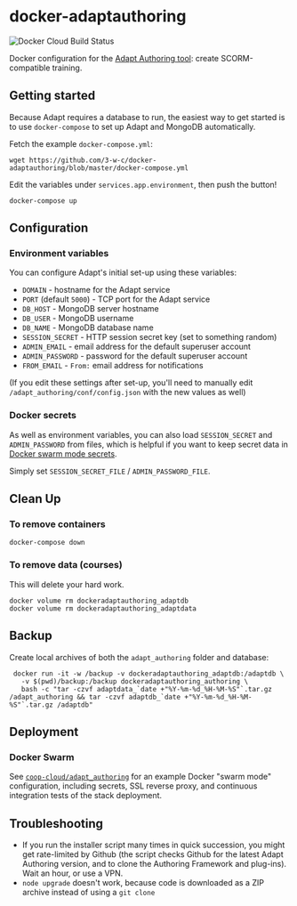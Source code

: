 # docker-adaptauthoring

![Docker Cloud Build Status](https://img.shields.io/docker/cloud/build/3wordchant/adaptauthoring)

Docker configuration for the [Adapt Authoring tool](https://github.com/adaptlearning/adapt_authoring): create SCORM-compatible training.

## Getting started

Because Adapt requires a database to run, the easiest way to get started is to use `docker-compose` to set up Adapt and MongoDB automatically.

Fetch the example `docker-compose.yml`:

    wget https://github.com/3-w-c/docker-adaptauthoring/blob/master/docker-compose.yml

Edit the variables under `services.app.environment`, then push the button!

    docker-compose up

## Configuration

### Environment variables

You can configure Adapt's initial set-up using these variables:

- `DOMAIN` - hostname for the Adapt service
- `PORT` (default `5000`) - TCP port for the Adapt service
- `DB_HOST` - MongoDB server hostname
- `DB_USER` - MongoDB username
- `DB_NAME` - MongoDB database name
- `SESSION_SECRET` - HTTP session secret key (set to something random)
- `ADMIN_EMAIL` - email address for the default superuser account
- `ADMIN_PASSWORD` - password for the default superuser account
- `FROM_EMAIL` - `From:` email address for notifications

(If you edit these settings after set-up, you'll need to manually edit
`/adapt_authoring/conf/config.json` with the new values as well)

### Docker secrets

As well as environment variables, you can also load `SESSION_SECRET` and
`ADMIN_PASSWORD` from files, which is helpful if you want to keep secret data in
[Docker swarm mode secrets](https://docs.docker.com/engine/swarm/secrets).

Simply set `SESSION_SECRET_FILE` / `ADMIN_PASSWORD_FILE`.

## Clean Up

### To remove containers

```
docker-compose down
```

### To remove data (courses)

This will delete your hard work.

```
docker volume rm dockeradaptauthoring_adaptdb
docker volume rm dockeradaptauthoring_adaptdata
```

## Backup

Create local archives of both the `adapt_authoring` folder and database:

     docker run -it -w /backup -v dockeradaptauthoring_adaptdb:/adaptdb \
       -v $(pwd)/backup:/backup dockeradaptauthoring_authoring \
       bash -c "tar -czvf adaptdata_`date +"%Y-%m-%d_%H-%M-%S"`.tar.gz /adapt_authoring && tar -czvf adaptdb_`date +"%Y-%m-%d_%H-%M-%S"`.tar.gz /adaptdb"

## Deployment

### Docker Swarm

See [`coop-cloud/adapt_authoring`] for an example Docker "swarm mode"
configuration, including secrets, SSL reverse proxy, and continuous integration
tests of the stack deployment.

## Troubleshooting

 - If you run the installer script many times in quick succession, you might get
   rate-limited by Github (the script checks Github for the latest Adapt
   Authoring version, and to clone the Authoring Framework and plug-ins). Wait
   an hour, or use a VPN.
 - `node upgrade` doesn't work, because code is downloaded as a ZIP archive
    instead of using a `git clone`

[`coop-cloud/adapt_authoring`]: https://git.autonomic.zone/coop-cloud/adapt_authoring/
